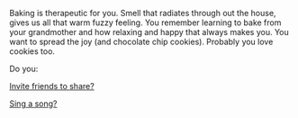 Baking is therapeutic for you. Smell that radiates 
through out the house, gives us all that warm fuzzy feeling.
You remember learning to bake from your grandmother and how
relaxing and happy that always makes you.  You
want to spread the joy (and chocolate chip cookies).
Probably you love cookies too. 

Do you:

[Invite friends to share?](../invite-friends/friends.md)

[Sing a song?](../sing-song/sing.md)